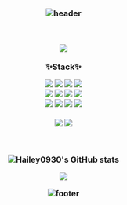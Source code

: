 <h3 align='center'>
    
![header](https://capsule-render.vercel.app/api?type=waving&color=auto&height=300&section=header&text=Hello!&fontSize=90&animation=blink&fontAlignY=38&desc=hyerin's%20GitHub%20Profile&descAlignY=51&descAlign=62)
    
<br>
<p align="center">
    <a href="https://hits.seeyoufarm.com"><img src="https://hits.seeyoufarm.com/api/count/incr/badge.svg?url=https://github.com/Hailey0930&count_bg=%23BA7CD7&title_bg=%23D8A2E3&icon=smugmug.svg&icon_color=%23E7E7E7&title=&edge_flat=false"/></a>
    <br><br>
    <Strong>✨Stack✨</Strong>
</p>

<p align="center" display="inline-block">
    <img src="https://img.shields.io/badge/HTML-E34F26?style=for-the-badge&logo=HTML5&logoColor=white">
    <img src="https://img.shields.io/badge/CSS-1572B6?style=for-the-badge&logo=CSS3&logoColor=white">
    <img src="https://img.shields.io/badge/JavaScript-F7DF1E?style=for-the-badge&logo=JavaScript&logoColor=white"> 
     <img src="https://img.shields.io/badge/TypeScript-3178C6?style=for-the-badge&logo=TypeScript&logoColor=white"> <br>
   <img src="https://img.shields.io/badge/React-61DAFB?style=for-the-badge&logo=React&logoColor=white"> 
    <img src="https://img.shields.io/badge/Next.js-000000?style=for-the-badge&logo=Next.js&logoColor=white">
     <img src="https://img.shields.io/badge/GraphQL-E10098?style=for-the-badge&logo=GraphQL&logoColor=white">
    <img src="https://img.shields.io/badge/ApolloClient-311C87?style=for-the-badge&logo=Apollo GraphQL&logoColor=white"><br>
        <img src="https://img.shields.io/badge/Yarn-2C8EBB?style=for-the-badge&logo=Yarn&logoColor=white">
            <img src="https://img.shields.io/badge/Prettier-F7B93E?style=for-the-badge&logo=Prettier&logoColor=white">
            <img src="https://img.shields.io/badge/ESLint-4B32C3?style=for-the-badge&logo=ESLint&logoColor=white">
            <img src="https://img.shields.io/badge/StyledComponents/Emotion-DB7093?style=for-the-badge&logo=StyledComponents&logoColor=white"><br><br>
                <img src="https://img.shields.io/badge/AWS-232F3E?style=for-the-badge&logo=Amazon AWS&logoColor=white">
                    <img src="https://img.shields.io/badge/Docker-2496ED?style=for-the-badge&logo=Docker&logoColor=white">
</p><br>

![Hailey0930's GitHub stats](https://github-readme-stats.vercel.app/api?username=Hailey0930&show_icons=true&theme=tokyonight) 
<br>

![](./profile-3d-contrib/profile-green-animate.svg)
<br>
    
![footer](https://capsule-render.vercel.app/api?section=footer)
